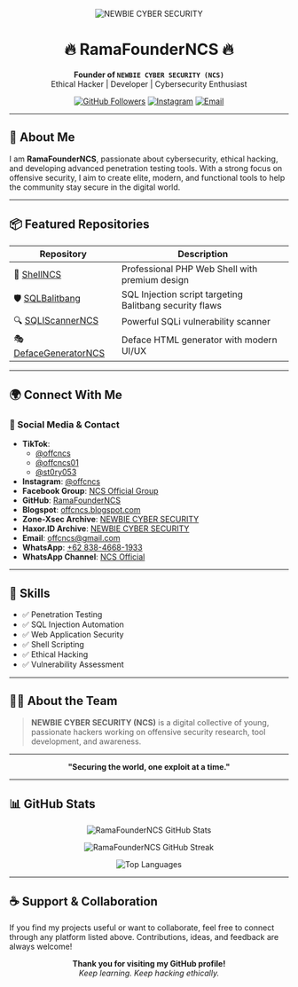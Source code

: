 
<p align="center">
  <img src="https://user-images.githubusercontent.com/placeholder/banner-ncs.png" alt="NEWBIE CYBER SECURITY" />
</p>

<h1 align="center">🔥 RamaFounderNCS 🔥</h1>

<p align="center">
  <b>Founder of <code>NEWBIE CYBER SECURITY (NCS)</code></b><br>
  Ethical Hacker | Developer | Cybersecurity Enthusiast
</p>

<p align="center">
  <a href="https://github.com/RamaFounderNCS"><img src="https://img.shields.io/github/followers/RamaFounderNCS?label=Follow&style=social" alt="GitHub Followers"></a>
  <a href="https://www.instagram.com/offcncs"><img src="https://img.shields.io/badge/Instagram-%40offcncs-purple?style=flat&logo=instagram" alt="Instagram"></a>
  <a href="mailto:offcncs@gmail.com"><img src="https://img.shields.io/badge/Email-offcncs%40gmail.com-red?style=flat&logo=gmail" alt="Email"></a>
</p>

---

## 🧠 About Me

I am **RamaFounderNCS**, passionate about cybersecurity, ethical hacking, and developing advanced penetration testing tools. With a strong focus on offensive security, I aim to create elite, modern, and functional tools to help the community stay secure in the digital world.

---

## 📦 Featured Repositories

| Repository | Description |
|------------|-------------|
| 🔐 [ShellNCS](https://github.com/RamaFounderNCS/ShellNCS) | Professional PHP Web Shell with premium design |
| 🛡️ [SQLBalitbang](https://github.com/RamaFounderNCS/SQLBalitbang) | SQL Injection script targeting Balitbang security flaws |
| 🔍 [SQLIScannerNCS](https://github.com/RamaFounderNCS/SQLIScannerNCS) | Powerful SQLi vulnerability scanner |
| 🎭 [DefaceGeneratorNCS](https://github.com/RamaFounderNCS/DefaceGeneratorNCS) | Deface HTML generator with modern UI/UX |

---

## 🌍 Connect With Me

### 🔗 Social Media & Contact

- **TikTok**:
  - [@offcncs](https://www.tiktok.com/@offcncs)
  - [@offcncs01](https://www.tiktok.com/@offcncs01)
  - [@st0ry053](https://www.tiktok.com/@st0ry053)
- **Instagram**: [@offcncs](https://www.instagram.com/offcncs)
- **Facebook Group**: [NCS Official Group](https://facebook.com/groups/632077237669216/)
- **GitHub**: [RamaFounderNCS](https://github.com/RamaFounderNCS)
- **Blogspot**: [offcncs.blogspot.com](https://offcncs.blogspot.com/)
- **Zone-Xsec Archive**: [NEWBIE CYBER SECURITY](https://zone-xsec.com/archive/team/NEWBIE+CYBER+SECURITY)
- **Haxor.ID Archive**: [NEWBIE CYBER SECURITY](https://haxor.id/archive/team/NEWBIE+CYBER+SECURITY)
- **Email**: [offcncs@gmail.com](mailto:offcncs@gmail.com)
- **WhatsApp**: [+62 838-4668-1933](https://wa.me/6283846681933)
- **WhatsApp Channel**: [NCS Official](https://whatsapp.com/channel/0029VaA604P8PgsAClQgvf2O)

---

## 🧰 Skills

- ✅ Penetration Testing
- ✅ SQL Injection Automation
- ✅ Web Application Security
- ✅ Shell Scripting
- ✅ Ethical Hacking
- ✅ Vulnerability Assessment

---

## 🏴‍☠️ About the Team

> **NEWBIE CYBER SECURITY (NCS)** is a digital collective of young, passionate hackers working on offensive security research, tool development, and awareness.

---

<p align="center"><b>"Securing the world, one exploit at a time."</b></p>


---

## 📊 GitHub Stats

<p align="center">
  <img src="https://github-readme-stats.vercel.app/api?username=RamaFounderNCS&show_icons=true&theme=radical" alt="RamaFounderNCS GitHub Stats" />
</p>

<p align="center">
  <img src="https://github-readme-streak-stats.herokuapp.com/?user=RamaFounderNCS&theme=radical" alt="RamaFounderNCS GitHub Streak" />
</p>

<p align="center">
  <img src="https://github-readme-stats.vercel.app/api/top-langs/?username=RamaFounderNCS&layout=compact&theme=radical" alt="Top Languages" />
</p>

---

## ☕ Support & Collaboration

If you find my projects useful or want to collaborate, feel free to connect through any platform listed above. Contributions, ideas, and feedback are always welcome!

<p align="center">
  <b>Thank you for visiting my GitHub profile!</b><br>
  <i>Keep learning. Keep hacking ethically.</i>
</p>
